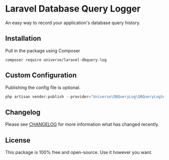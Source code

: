 # Laravel Database Query Logger

An easy way to record your application's database query history.

## Installation

Pull in the package using Composer

```
composer require universe/laravel-dbquery-log
```

## Custom Configuration

Publishing the config file is optional.

```php
php artisan vendor:publish --provider="Universe\DBQueryLog\DBQueryLogServiceProvider" --tag="dbquery-log-config"
```

## Changelog

Please see [CHANGELOG](CHANGELOG.md) for more information what has changed recently.

## License

This package is 100% free and open-source. Use it however you want.
